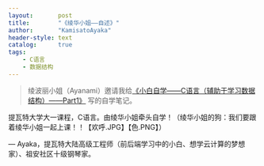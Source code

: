 ```yaml
---
layout:       post
title:        "《绫华小姐——自述》"
author:       "KamisatoAyaka"
header-style: text
catalog:      true
tags:
    - C语言
    - 数据结构
---
```


> 绫波丽小姐（Ayanami）邀请我给[《小白自学——C语言（辅助于学习数据结构）——Part1》](https://blog.csdn.net/Bang1121/article/details/139929256) 写的自学笔记。

提瓦特大学大一课程，C语言。由绫华小姐牵头自学！（绫华小姐的狗：我们要跟着绫华小姐一起上课！！【欢呼.JPG】【色.PNG】）

— Ayaka，提瓦特大陆高级工程师（前后端学习中的小白、想学云计算的梦想家）、祖安社区十级钢琴家。
